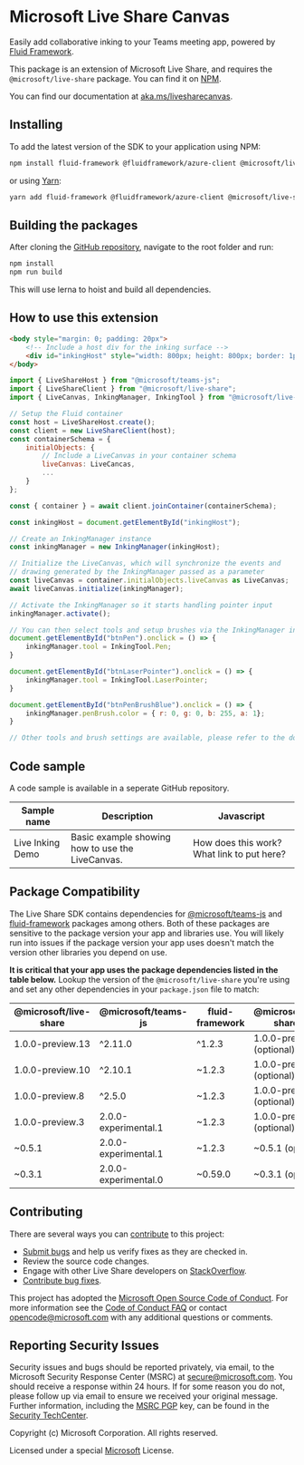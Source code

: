 # Microsoft Live Share Canvas

Easily add collaborative inking to your Teams meeting app, powered by [Fluid Framework](https://fluidframework.com/).

This package is an extension of Microsoft Live Share, and requires the `@microsoft/live-share` package. You can find it on [NPM](https://www.npmjs.com/package/@microsoft/live-share).

You can find our documentation at [aka.ms/livesharecanvas](https://aka.ms/livesharecanvas).

## Installing

To add the latest version of the SDK to your application using NPM:

```bash
npm install fluid-framework @fluidframework/azure-client @microsoft/live-share @microsoft/live-share-canvas --save
```

or using [Yarn](https://yarnpkg.com/):

```bash
yarn add fluid-framework @fluidframework/azure-client @microsoft/live-share @microsoft/live-share-canvas --save
```

## Building the packages

After cloning the [GitHub repository](https://www.github.com/microsoft/live-share-sdk), navigate to the root folder and run:

```bash
npm install
npm run build
```

This will use lerna to hoist and build all dependencies.

## How to use this extension

```html
<body style="margin: 0; padding: 20px">
    <!-- Include a host div for the inking surface -->
    <div id="inkingHost" style="width: 800px; height: 800px; border: 1px solid black"></div>
</body>
```

```javascript
import { LiveShareHost } from "@microsoft/teams-js";
import { LiveShareClient } from "@microsoft/live-share";
import { LiveCanvas, InkingManager, InkingTool } from "@microsoft/live-share-canvas";

// Setup the Fluid container
const host = LiveShareHost.create();
const client = new LiveShareClient(host);
const containerSchema = {
    initialObjects: {
        // Include a LiveCanvas in your container schema
        liveCanvas: LiveCancas,
        ...
    }
};

const { container } = await client.joinContainer(containerSchema);

const inkingHost = document.getElementById("inkingHost");

// Create an InkingManager instance
const inkingManager = new InkingManager(inkingHost);

// Initialize the LiveCanvas, which will synchronize the events and
// drawing generated by the InkingManager passed as a parameter
const liveCanvas = container.initialObjects.liveCanvas as LiveCanvas;
await liveCanvas.initialize(inkingManager);

// Activate the InkingManager so it starts handling pointer input
inkingManager.activate();

// You can then select tools and setup brushes via the InkingManager instance
document.getElementById("btnPen").onclick = () => {
    inkingManager.tool = InkingTool.Pen;
}

document.getElementById("btnLaserPointer").onclick = () => {
    inkingManager.tool = InkingTool.LaserPointer;
}

document.getElementById("btnPenBrushBlue").onclick = () => {
    inkingManager.penBrush.color = { r: 0, g: 0, b: 255, a: 1};
}

// Other tools and brush settings are available, please refer to the documentation at https://aka.ms/livesharecanvas
```

## Code sample

A code sample is available in a seperate GitHub repository.

| Sample name | Description | Javascript |
| -- | -- | -- |
| Live Inking Demo | Basic example showing how to use the LiveCanvas. | How does this work? What link to put here? |

## Package Compatibility

The Live Share SDK contains dependencies for [@microsoft/teams-js](https://www.npmjs.com/package/@microsoft/teams-js) and [fluid-framework](https://www.npmjs.com/package/fluid-framework) packages among others. Both of these packages are sensitive to the package version your app and libraries use. You will likely run into issues if the package version your app uses doesn't match the version other libraries you depend on use.

**It is critical that your app uses the package dependencies listed in the table below.** Lookup the version of the `@microsoft/live-share` you're using and set any other dependencies in your `package.json` file to match:

| @microsoft/live-share | @microsoft/teams-js  | fluid-framework | @microsoft/live-share-\*   | @fluidframework/azure-client | @microsoft/TeamsFx              | @microsoft/TeamsFx-react        |
| --------------------- | -------------------- | --------------- | -------------------------- | ---------------------------- | ------------------------------- | ------------------------------- |
| 1.0.0-preview.13       | ^2.11.0              | ^1.2.3          | 1.0.0-preview.13 (optional) | ^1.0.0 (optional)            | ^2.5.0 (optional)               | ^2.5.0 (optional)               |
| 1.0.0-preview.10       | ^2.10.1              | ~1.2.3          | 1.0.0-preview.10 (optional) | ~1.0.2 (optional)            | ^2.5.0 (optional)               | ^2.5.0 (optional)               |
| 1.0.0-preview.8       | ^2.5.0               | ~1.2.3          | 1.0.0-preview.10 (optional) | ~1.0.2 (optional)            | ^2.5.0 (optional)               | ^2.5.0 (optional)               |
| 1.0.0-preview.3       | 2.0.0-experimental.1 | ~1.2.3          | 1.0.0-preview.3 (optional) | ~1.0.2 (optional)            | 2.0.0-experimental.0 (optional) | 2.0.0-experimental.0 (optional) |
| ~0.5.1                | 2.0.0-experimental.1 | ~1.2.3          | ~0.5.1 (optional)          | ~1.0.2 (optional)            | 2.0.0-experimental.0 (optional) | 2.0.0-experimental.0 (optional) |
| ~0.3.1                | 2.0.0-experimental.0 | ~0.59.0         | ~0.3.1 (optional)          | ~0.59.0 (optional)           | 2.0.0-experimental.0 (optional) | 2.0.0-experimental.0 (optional) |

## Contributing

There are several ways you can [contribute](../../CONTRIBUTING.md) to this project:

- [Submit bugs](https://github.com/microsoft/live-share-sdk/issues) and help us verify fixes as they are checked in.
- Review the source code changes.
- Engage with other Live Share developers on [StackOverflow](https://stackoverflow.com/questions/tagged/live-share).
- [Contribute bug fixes](../../CONTRIBUTING.md).

This project has adopted the [Microsoft Open Source Code of Conduct](https://opensource.microsoft.com/codeofconduct/). For more information see the [Code of Conduct FAQ](https://opensource.microsoft.com/codeofconduct/faq/) or contact opencode@microsoft.com with any additional questions or comments.

## Reporting Security Issues

Security issues and bugs should be reported privately, via email, to the Microsoft Security Response Center (MSRC) at secure@microsoft.com. You should receive a response within 24 hours. If for some reason you do not, please follow up via email to ensure we received your original message. Further information, including the [MSRC PGP](https://technet.microsoft.com/security/dn606155) key, can be found in the [Security TechCenter](https://technet.microsoft.com/security/default).

Copyright (c) Microsoft Corporation. All rights reserved.

Licensed under a special [Microsoft](../../LICENSE) License.
